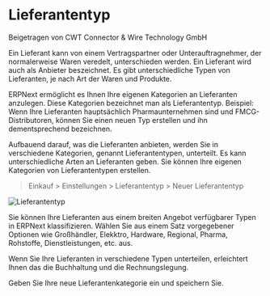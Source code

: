 # Lieferantentyp
<span class="text-muted contributed-by">Beigetragen von CWT Connector & Wire Technology GmbH</span>

Ein Lieferant kann von einem Vertragspartner oder Unterauftragnehmer, der normalerweise Waren veredelt, unterschieden werden. Ein Lieferant wird auch als Anbieter beszeichnet. Es gibt unterschiedliche Typen von Lieferanten, je nach Art der Waren und Produkte.

ERPNext ermöglicht es Ihnen Ihre eigenen Kategorien an Lieferanten anzulegen. Diese Kategorien bezeichnet man als Lieferantentyp. Beispiel: Wenn Ihre Lieferanten hauptsächlich Pharmaunternehmen sind und FMCG-Distributoren, können Sie einen neuen Typ erstellen und ihn dementsprechend bezeichnen.

Aufbauend darauf, was die Lieferanten anbieten, werden Sie in verschiedene Kategorien, genannt Lieferantentypen, unterteilt. Es kann unterschiedliche Arten an Lieferanten geben. Sie können Ihre eigenen Kategorien von Lieferantentypen erstellen.

> Einkauf > Einstellungen > Lieferantentyp > Neuer Lieferantentyp

<img class="screenshot" alt="Lieferantentyp" src="{{docs_base_url}}/assets/img/buying/supplier-type.png">

Sie können Ihre Lieferanten aus einem breiten Angebot verfügbarer Typen in ERPNext klassifizieren. Wählen Sie aus einem Satz vorgegebener Optionen wie Großhändler, Elekktro, Hardware, Regional, Pharma, Rohstoffe, Dienstleistungen, etc. aus.

Wenn Sie Ihre Lieferanten in verschiedene Typen unterteilen, erleichtert Ihnen das die Buchhaltung und die Rechnungslegung.

Geben Sie Ihre neue Lieferantenkategorie ein und speichern Sie.